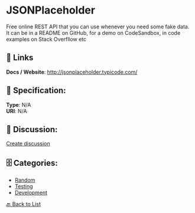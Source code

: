 # JSONPlaceholder


Free online REST API that you can use whenever you need some fake data. It can be in a README on GitHub, for a demo on CodeSandbox, in code examples on Stack Overfllow etc

##  🔗 Links
**Docs / Website**: http://jsonplaceholder.typicode.com/

## 🧬 Specification:
**Type**: N/A  
**URI**: N/A

## 💬 Discussion:
[Create discussion](https://github.com/apis-list/apis-list/discussions/new)

## 🗄️ Categories:
- [Random](https://github.com/apis-list/apis-list#random)
- [Testing](https://github.com/apis-list/apis-list#testing)
- [Development](https://github.com/apis-list/apis-list#development)




[🔙 Back to List](https://github.com/apis-list/apis-list)

